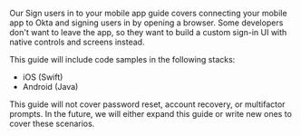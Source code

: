 Our Sign users in to your mobile app guide covers connecting your mobile app to Okta and signing users in by opening a browser. Some developers don't want to leave the app, so they want to build a custom sign-in UI with native controls and screens instead.

This guide will include code samples in the following stacks:
- iOS (Swift)
- Android (Java)

This guide will not cover password reset, account recovery, or multifactor prompts. In the future, we will either expand this guide or write new ones to cover these scenarios.
